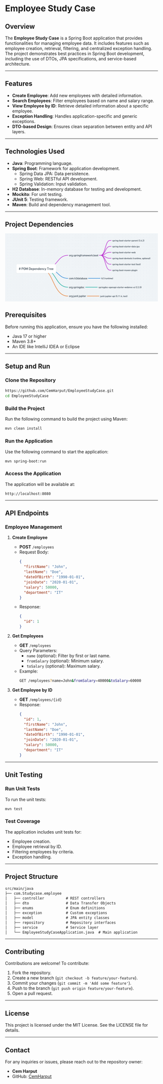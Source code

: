 # Employee Study Case

## Overview
The **Employee Study Case** is a Spring Boot application that provides functionalities for managing employee data. It includes features such as employee creation, retrieval, filtering, and centralized exception handling. The project demonstrates best practices in Spring Boot development, including the use of DTOs, JPA specifications, and service-based architecture.

---

## Features
- **Create Employee**: Add new employees with detailed information.
- **Search Employees**: Filter employees based on name and salary range.
- **View Employee by ID**: Retrieve detailed information about a specific employee.
- **Exception Handling**: Handles application-specific and generic exceptions.
- **DTO-based Design**: Ensures clean separation between entity and API layers.

---

## Technologies Used
- **Java**: Programming language.
- **Spring Boot**: Framework for application development.
  - Spring Data JPA: Data persistence.
  - Spring Web: RESTful API development.
  - Spring Validation: Input validation.
- **H2 Database**: In-memory database for testing and development.
- **Mockito**: For unit testing.
- **JUnit 5**: Testing framework.
- **Maven**: Build and dependency management tool.

---

## Project Dependencies

![Employee Management Banner](DependencyTree.png)


## Prerequisites

Before running this application, ensure you have the following installed:

- Java 17 or higher
- Maven 3.8+
- An IDE like IntelliJ IDEA or Eclipse

---

## Setup and Run

### Clone the Repository
```bash
https://github.com/CemHarput/EmployeeStudyCase.git
cd EmployeeStudyCase
```

### Build the Project
Run the following command to build the project using Maven:
```bash
mvn clean install
```

### Run the Application
Use the following command to start the application:
```bash
mvn spring-boot:run
```

### Access the Application
The application will be available at:
```
http://localhost:8080
```

---

## API Endpoints

### Employee Management

1. **Create Employee**
   - **POST** `/employees`
   - Request Body:
     ```json
     {
       "firstName": "John",
       "lastName": "Doe",
       "dateOfBirth": "1990-01-01",
       "joinDate": "2020-01-01",
       "salary": 50000,
       "department": "IT"
     }
     ```
   - Response:
     ```json
     {
       "id": 1
     }
     ```

2. **Get Employees**
   - **GET** `/employees`
   - Query Parameters:
     - `name` (optional): Filter by first or last name.
     - `fromSalary` (optional): Minimum salary.
     - `toSalary` (optional): Maximum salary.
   - Example:
     ```bash
     GET /employees?name=John&fromSalary=40000&toSalary=60000
     ```

3. **Get Employee by ID**
   - **GET** `/employees/{id}`
   - Response:
     ```json
     {
       "id": 1,
       "firstName": "John",
       "lastName": "Doe",
       "dateOfBirth": "1990-01-01",
       "joinDate": "2020-01-01",
       "salary": 50000,
       "department": "IT"
     }
     ```

---

## Unit Testing

### Run Unit Tests
To run the unit tests:
```bash
mvn test
```

### Test Coverage
The application includes unit tests for:
- Employee creation.
- Employee retrieval by ID.
- Filtering employees by criteria.
- Exception handling.

---

## Project Structure
```
src/main/java
├── com.Studycase.employee
│   ├── controller          # REST controllers
│   ├── dto                 # Data Transfer Objects
│   ├── enums               # Enum definitions
│   ├── exception           # Custom exceptions
│   ├── model               # JPA entity classes
│   ├── repository          # Repository interfaces
│   ├── service             # Service layer
│   └── EmployeeStudyCaseApplication.java  # Main application
```

---

## Contributing
Contributions are welcome! To contribute:
1. Fork the repository.
2. Create a new branch (`git checkout -b feature/your-feature`).
3. Commit your changes (`git commit -m 'Add some feature'`).
4. Push to the branch (`git push origin feature/your-feature`).
5. Open a pull request.

---

## License
This project is licensed under the MIT License. See the LICENSE file for details.

---

## Contact
For any inquiries or issues, please reach out to the repository owner:
- **Cem Harput**
- GitHub: [CemHarput](https://github.com/CemHarput)

